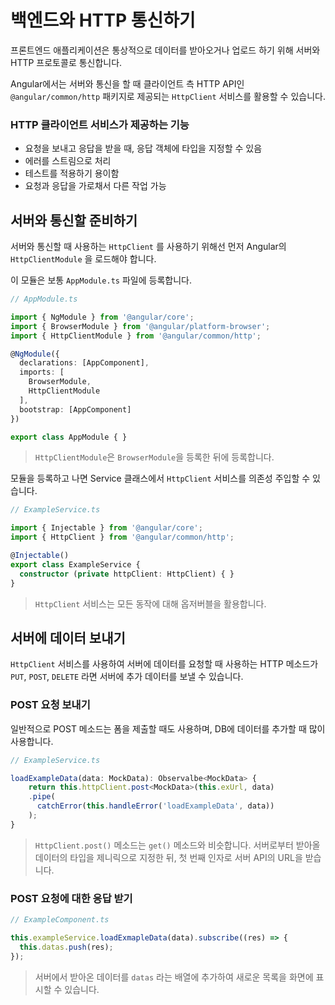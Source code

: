 # 백엔드와 HTTP 통신하기

프론트엔드 애플리케이션은 통상적으로 데이터를 받아오거나 업로드 하기 위해 서버와 HTTP 프로토콜로 통신합니다.

Angular에서는 서버와 통신을 할 때 클라이언트 측 HTTP API인 `@angular/common/http`  패키지로 제공되는 `HttpClient`  서비스를 활용할 수 있습니다.

### HTTP 클라이언트 서비스가 제공하는 기능

- 요청을 보내고 응답을 받을 때, 응답 객체에 타입을 지정할 수 있음
- 에러를 스트림으로 처리
- 테스트를 적용하기 용이함
- 요청과 응답을 가로채서 다른 작업 가능



## 서버와 통신할 준비하기

서버와 통신할 때 사용하는 `HttpClient` 를 사용하기 위해선 먼저 Angular의 `HttpClientModule` 을 로드해야 합니다.

이 모듈은 보통 `AppModule.ts` 파일에 등록합니다.

``` typescript
// AppModule.ts

import { NgModule } from '@angular/core';
import { BrowserModule } from '@angular/platform-browser';
import { HttpClientModule } from '@angular/common/http';

@NgModule({
  declarations: [AppComponent],
  imports: [
    BrowserModule,
    HttpClientModule
  ],
  bootstrap: [AppComponent]
})

export class AppModule { }
```

> `HttpClientModule`은 `BrowserModule`을 등록한 뒤에 등록합니다.

모듈을 등록하고 나면 Service 클래스에서 `HttpClient` 서비스를 의존성 주입할 수 있습니다.

``` typescript
// ExampleService.ts

import { Injectable } from '@angular/core';
import { HttpClient } from '@angular/common/http';

@Injectable()
export class ExampleService {
  constructor (private httpClient: HttpClient) { }
}
```

> `HttpClient` 서비스는 모든 동작에 대해 옵저버블을 활용합니다.

## 서버에 데이터 보내기

`HttpClient` 서비스를 사용하여 서버에 데이터를 요청할 때 사용하는 HTTP 메소드가 `PUT`, `POST`, `DELETE` 라면 서버에 추가 데이터를 보낼 수 있습니다.

### POST 요청 보내기

일반적으로 POST 메소드는 폼을 제출할 때도 사용하며, DB에 데이터를 추가할 때 많이 사용합니다.

``` typescript
// ExampleService.ts

loadExampleData(data: MockData): Observalbe<MockData> {
	return this.httpClient.post<MockData>(this.exUrl, data)
    .pipe(
      catchError(this.handleError('loadExampleData', data))
    );
}
```

>  `HttpClient.post()` 메소드는 `get()` 메소드와 비슷합니다. 서버로부터 받아올 데이터의 타입을 제니릭으로 지정한 뒤, 첫 번째 인자로 서버 API의 URL을 받습니다.

### POST 요청에 대한 응답 받기

``` typescript
// ExampleComponent.ts

this.exampleService.loadExmapleData(data).subscribe((res) => {
  this.datas.push(res);
});
```

> 서버에서 받아온 데이터를 `datas` 라는 배열에 추가하여 새로운 목록을 화면에 표시할 수 있습니다.